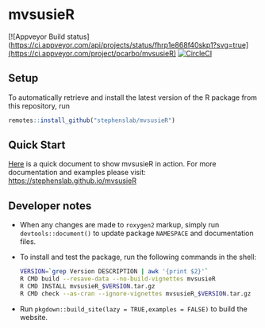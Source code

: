 # mvsusieR

[![Appveyor Build status](https://ci.appveyor.com/api/projects/status/fhrp1e868f40skp1?svg=true](https://ci.appveyor.com/project/pcarbo/mvsusieR)
[![CircleCI](https://circleci.com/gh/stephenslab/mvsusieR/tree/master.svg?style=svg)](https://app.circleci.com/pipelines/github/stephenslab/mvsusieR?branch=master)

## Setup

To automatically retrieve and install the latest version of the R
package from this repository, run

```r
remotes::install_github("stephenslab/mvsusieR")
```

## Quick Start

[Here](https://stephenslab.github.io/mvsusieR/articles/prediction.html) is
a quick document to show mvsusieR in action.  For more documentation and
examples please visit: https://stephenslab.github.io/mvsusieR

## Developer notes

+ When any changes are made to `roxygen2` markup, simply run 
`devtools::document()` to update package `NAMESPACE`
and documentation files.

+ To install and test the package, run the following commands
in the shell:

    ```bash
    VERSION=`grep Version DESCRIPTION | awk '{print $2}'`
    R CMD build --resave-data --no-build-vignettes mvsusieR
    R CMD INSTALL mvsusieR_$VERSION.tar.gz
    R CMD check --as-cran --ignore-vignettes mvsusieR_$VERSION.tar.gz
    ```

+ Run `pkgdown::build_site(lazy = TRUE,examples = FALSE)` to build the
  website.
